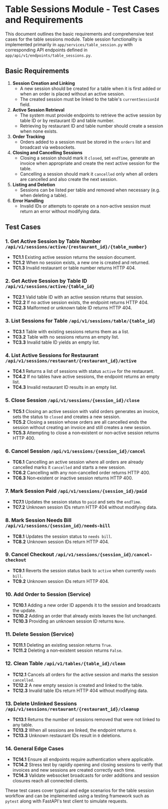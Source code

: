 # Table Sessions Module - Test Cases and Requirements

This document outlines the basic requirements and comprehensive test cases for the table sessions module. Table session functionality is implemented primarily in `app/services/table_session.py` with corresponding API endpoints defined in `app/api/v1/endpoints/table_sessions.py`.

## Basic Requirements

1. **Session Creation and Linking**
   - A new session should be created for a table when it is first added or when an order is placed without an active session.
   - The created session must be linked to the table's `currentSessionId` field.
2. **Active Session Retrieval**
   - The system must provide endpoints to retrieve the active session by table ID or by restaurant ID and table number.
   - Retrieving by restaurant ID and table number should create a session when none exists.
3. **Order Tracking**
   - Orders added to a session must be stored in the `orders` list and broadcast via websockets.
4. **Closing and Cancelling Sessions**
   - Closing a session should mark it `closed`, set `endTime`, generate an invoice when appropriate and create the next active session for the table.
   - Cancelling a session should mark it `cancelled` only when all orders are cancelled and also create the next session.
5. **Listing and Deletion**
   - Sessions can be listed per table and removed when necessary (e.g. when deleting a table).
6. **Error Handling**
   - Invalid IDs or attempts to operate on a non‑active session must return an error without modifying data.
  
## Test Cases

### 1. Get Active Session by Table Number `/api/v1/sessions/active/{restaurant_id}/{table_number}`
- **TC1.1** Existing active session returns the session document.
- **TC1.2** When no session exists, a new one is created and returned.
- **TC1.3** Invalid restaurant or table number returns HTTP 404.

### 2. Get Active Session by Table ID `/api/v1/sessions/active/{table_id}`
- **TC2.1** Valid table ID with an active session returns that session.
- **TC2.2** If no active session exists, the endpoint returns HTTP 404.
- **TC2.3** Malformed or unknown table ID returns HTTP 404.

### 3. List Sessions for Table `/api/v1/sessions/table/{table_id}`
- **TC3.1** Table with existing sessions returns them as a list.
- **TC3.2** Table with no sessions returns an empty list.
- **TC3.3** Invalid table ID yields an empty list.

### 4. List Active Sessions for Restaurant `/api/v1/sessions/restaurant/{restaurant_id}/active`
- **TC4.1** Returns a list of sessions with status `active` for the restaurant.
- **TC4.2** If no tables have active sessions, the endpoint returns an empty list.
- **TC4.3** Invalid restaurant ID results in an empty list.

### 5. Close Session `/api/v1/sessions/{session_id}/close`
- **TC5.1** Closing an active session with valid orders generates an invoice, sets the status to `closed` and creates a new session.
- **TC5.2** Closing a session whose orders are all cancelled ends the session without creating an invoice and still creates a new session.
- **TC5.3** Attempting to close a non‑existent or non‑active session returns HTTP 400.

### 6. Cancel Session `/api/v1/sessions/{session_id}/cancel`
- **TC6.1** Cancelling an active session where all orders are already cancelled marks it `cancelled` and starts a new session.
- **TC6.2** Cancelling with any non‑cancelled order returns HTTP 400.
- **TC6.3** Non‑existent or inactive session returns HTTP 400.

### 7. Mark Session Paid `/api/v1/sessions/{session_id}/paid`
- **TC7.1** Updates the session status to `paid` and sets the `endTime`.
- **TC7.2** Unknown session IDs return HTTP 404 without modifying data.

### 8. Mark Session Needs Bill `/api/v1/sessions/{session_id}/needs-bill`
- **TC8.1** Updates the session status to `needs bill`.
- **TC8.2** Unknown session IDs return HTTP 404.
### 9. Cancel Checkout `/api/v1/sessions/{session_id}/cancel-checkout`
- **TC9.1** Reverts the session status back to `active` when currently `needs bill`.
- **TC9.2** Unknown session IDs return HTTP 404.


### 10. Add Order to Session (Service)
- **TC10.1** Adding a new order ID appends it to the session and broadcasts the update.
- **TC10.2** Adding an order that already exists leaves the list unchanged.
- **TC10.3** Providing an unknown session ID returns `None`.

### 11. Delete Session (Service)
- **TC11.1** Deleting an existing session returns `True`.
- **TC11.2** Deleting a non‑existent session returns `False`.

### 12. Clean Table `/api/v1/tables/{table_id}/clean`
- **TC12.1** Cancels all orders for the active session and marks the session `cancelled`.
- **TC12.2** A new empty session is created and linked to the table.
- **TC12.3** Invalid table IDs return HTTP 404 without modifying data.

### 13. Delete Unlinked Sessions `/api/v1/sessions/restaurant/{restaurant_id}/cleanup`
- **TC13.1** Returns the number of sessions removed that were not linked to any table.
- **TC13.2** When all sessions are linked, the endpoint returns `0`.
- **TC13.3** Unknown restaurant IDs result in `0` deletions.

### 14. General Edge Cases
- **TC14.1** Ensure all endpoints require authentication where applicable.
- **TC14.2** Stress test by rapidly opening and closing sessions to verify that invoices and new sessions are created correctly each time.
- **TC14.3** Validate websocket broadcasts for order additions and session closures reach all connected clients.

These test cases cover typical and edge scenarios for the table session workflow and can be implemented using a testing framework such as `pytest` along with FastAPI's test client to simulate requests.
